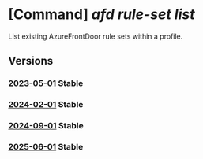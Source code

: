 # [Command] _afd rule-set list_

List existing AzureFrontDoor rule sets within a profile.

## Versions

### [2023-05-01](/Resources/mgmt-plane/L3N1YnNjcmlwdGlvbnMve30vcmVzb3VyY2Vncm91cHMve30vcHJvdmlkZXJzL21pY3Jvc29mdC5jZG4vcHJvZmlsZXMve30vcnVsZXNldHM=/2023-05-01.xml) **Stable**

<!-- mgmt-plane /subscriptions/{}/resourcegroups/{}/providers/microsoft.cdn/profiles/{}/rulesets 2023-05-01 -->

### [2024-02-01](/Resources/mgmt-plane/L3N1YnNjcmlwdGlvbnMve30vcmVzb3VyY2Vncm91cHMve30vcHJvdmlkZXJzL21pY3Jvc29mdC5jZG4vcHJvZmlsZXMve30vcnVsZXNldHM=/2024-02-01.xml) **Stable**

<!-- mgmt-plane /subscriptions/{}/resourcegroups/{}/providers/microsoft.cdn/profiles/{}/rulesets 2024-02-01 -->

### [2024-09-01](/Resources/mgmt-plane/L3N1YnNjcmlwdGlvbnMve30vcmVzb3VyY2Vncm91cHMve30vcHJvdmlkZXJzL21pY3Jvc29mdC5jZG4vcHJvZmlsZXMve30vcnVsZXNldHM=/2024-09-01.xml) **Stable**

<!-- mgmt-plane /subscriptions/{}/resourcegroups/{}/providers/microsoft.cdn/profiles/{}/rulesets 2024-09-01 -->

### [2025-06-01](/Resources/mgmt-plane/L3N1YnNjcmlwdGlvbnMve30vcmVzb3VyY2Vncm91cHMve30vcHJvdmlkZXJzL21pY3Jvc29mdC5jZG4vcHJvZmlsZXMve30vcnVsZXNldHM=/2025-06-01.xml) **Stable**

<!-- mgmt-plane /subscriptions/{}/resourcegroups/{}/providers/microsoft.cdn/profiles/{}/rulesets 2025-06-01 -->
